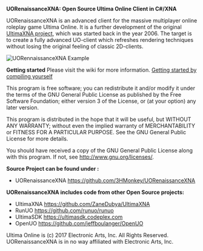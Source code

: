 **UORenaissanceXNA: Open Source Ultima Online Client in C#/XNA**

UORenaissanceXNA is an advanced client for the massive multiplayer online roleplay game Ultima Online. It is a further development of the original [UltimaXNA project](https://github.com/ZaneDubya/UltimaXNA/), which was started back in the year 2006.
The target is to create a fully advanced UO-client which refreshes rendering techniques without losing the original feeling of classic 2D-clients.

![UORennaissanceXNA Example](https://picload.org/image/riaddlrw/exampleview.jpg)

**Getting started**
Please visit the wiki for more information.
[Getting started by compiling yourself](https://github.com/3HMonkey/UORenaissanceXNA/wiki/Compile-it-by-your-own)

This program is free software; you can redistribute it and/or modify it under the terms of the GNU General Public License as published by the Free Software Foundation; either version 3 of the License, or (at your option) any later version.

This program is distributed in the hope that it will be useful, but WITHOUT ANY WARRANTY; without even the implied warranty of MERCHANTABILITY or FITNESS FOR A PARTICULAR PURPOSE. See the GNU General Public License for more details.

You should have received a copy of the GNU General Public License  along with this program. If not, see <u>http://www.gnu.org/licenses/</u>.

**Source Project can be found under :**

* UORenaissanceXNA <u>https://github.com/3HMonkey/UORenaissanceXNA</u>

**UORenaissanceXNA includes code from other Open Source projects:**

* UltimaXNA <u>https://github.com/ZaneDubya/UltimaXNA</u>
* RunUO <u>https://github.com/runuo/runuo</u>
* UltimaSDK <u>https://ultimasdk.codeplex.com</u>
* OpenUO <u>https://github.com/jeffboulanger/OpenUO</u>

Ultima Online is (c) 2017 Electronic Arts, Inc. All Rights Reserved.
UORenaissanceXNA is in no way affiliated with Electronic Arts, Inc. 
